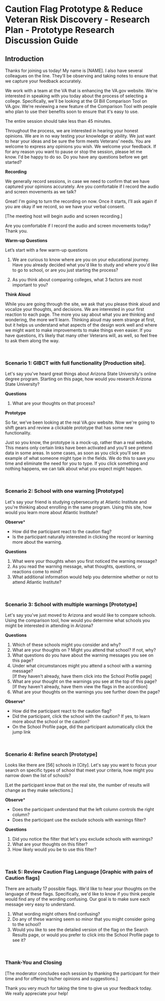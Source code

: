# Caution Flag Prototype & Reduce Veteran Risk Discovery - Research Plan - Prototype Research Discussion Guide  

## Introduction 

Thanks for joining us today! My name is [NAME]. I also have several colleagues on the line.  They’ll be observing and taking notes to ensure that we capture your feedback accurately. 

We work with a team at the VA that is enhancing the VA.gov website.  We're interested in speaking with you today about the process of selecting a college. Specifically, we'll be looking at the GI Bill Comparison Tool on VA.gov. We're reviewing a new feature of the Comparison Tool with people who plan to use their benefits soon to ensure that it's easy to use.

The entire session should take less than 45 minutes.

Throughout the process, we are interested in hearing your honest opinions. We are in no way testing your knowledge or ability. We just want to hear your ideas and be sure the form meets Veterans’ needs. You are welcome to express any opinions you wish. We welcome your feedback. If for any reason you want to pause or stop the session, please let me know. I'd be happy to do so. Do you have any questions before we get started?

**Recording**

We generally record sessions, in case we need to confirm that we have captured your opinions accurately. Are you comfortable if I record the audio and screen movements as we talk? 

Great! I'm going to turn the recording on now.  Once it starts, I’ll ask again if you are okay if we record, so we have your verbal consent.

[The meeting host will begin audio and screen recording.] 

Are you comfortable if I record the audio and screen movements today? Thank you. 

**Warm-up Questions**

Let’s start with a few warm-up questions 

1.	We are curious to know where are you on your educational journey. Have you already decided what you'd like to study and where you'd like to go to school, or are you just starting the process?

2.	As you think about comparing colleges, what 3 factors are most important to you?


**Think Aloud**

While you are going through the site, we ask that you please think aloud and vocalize your thoughts, and decisions. We are interested in your first reaction to each page.  The more you say about what you are thinking and wondering, the more we’ll learn.  Thinking aloud may seem strange at first, but it helps us understand what aspects of the design work well and where we might want to make improvements to make things even easier. If you have questions, it’s likely that many other Veterans will, as well, so feel free to ask them along the way.

&nbsp; 
&nbsp; 


### Scenario 1: GIBCT with full functionality   [Production site]. 

Let's say you've heard great things about Arizona State University's online degree program.  Starting on this page, how would you research Arizona State University?  

**Questions**  
1. What are your thoughts on that process?  

**Prototype**  

So far, we've been looking at the real VA.gov website.  Now we're going to shift gears and review a clickable prototype that has some new functionality.  

Just so you know, the prototype is a mock-up, rather than a real website.  This means only certain links have been activated and you’ll see pretend data in some areas. In some cases, as soon as you click you'll see an example of what someone might type in the fields.  We do this to save you time and eliminate the need for you to type.  If you click something and nothing happens, we can talk about what you expect might happen.

&nbsp; 
&nbsp; 

### Scenario 2: School with one warning   [Prototype]  
  
Let's say your friend is studying cybersecurity at Atlantic Institute and you're thinking about enrolling in the same program.  Using this site, how would you learn more about Atlantic Institute?  

**Observe***
* How did the participant react to the caution flag?
* Is the participant naturally interested in clicking the record or learning more about the warning.  

**Questions**  
1. What were your thoughts when you first noticed the warning message?  
2. As you read the warning message, what thoughts, questions, or reactions come to mind?  
3. What additional information would help you determine whether or not to attend Atlantic Institute?  

&nbsp; 
&nbsp; 

### Scenario 3: School with multiple warnings   [Prototype]  
  
Let's say you've just moved to Arizona and would like to compare schools.  Using the comparison tool, how would you determine what schools you might be interested in attending in Arizona?  

**Questions**  
1. Which of these schools might you consider and why?  
2. What are your thoughts on <Name of school with multiple caution flags>? Might you attend that school? If not, why?  
3. What questions do you have about the warning messages you see on this page?  
4. Under what circumstances might you attend a school with a warning message?  
[If they haven't already, have them click into the School Profile page]  
5. What are your thought on the warnings you see at the top of this page?  
[If they haven't already, have them view the flags in the accordion]  
6. What are your thoughts on the warnings you see further down the page?  

**Observe***
* How did the participant react to the caution flag?
* Did the participant, click the school with the caution?  If yes, to learn more about the school or the caution? 
* On the School Profile page, did the participant automatically click the jump link

&nbsp; 
&nbsp; 

### Scenario 4: Refine search   [Prototype]  

Looks like there are [56] schools in [City]. Let's say you want to focus your search on specific types of school that meet your criteria, how might you narrow down the list of schools?  

[Let the participant know that on the real site, the number of results will change as they make selections.]  

**Observe***
* Does the participant understand that the left column controls the right column?
* Does the participant use the exclude schools with warnings filter?

**Questions**  
1. Did you notice the filter that let's you exclude schools with warnings?  
2. What are your thoughts on this filter?  
3. How likely would you be to use this filter?

&nbsp; 
&nbsp; 


### Task 5: Review Caution Flag Language   [Graphic with pairs of Caution flags]  
There are actually 17 possible flags. We'd like to hear your thoughts on the language of these flags.  Specifically, we'd like to know if you think people would find any of the wording confusing.  Our goal is to make sure each message very easy to understand.  

1. What wording might others find confusing? 
2. Do any of these warning seem so minor that you might consider going to the school? 
3. Would you like to see the detailed version of the flag on the Search Results page, or would you prefer to click into the School Profile page to see it?  

&nbsp; 
&nbsp; 

### Thank-You and Closing  

[The moderator concludes each session by thanking the participant for their time and for offering his/her opinions and suggestions.]  

Thank you very much for taking the time to give us your feedback today. We really appreciate your help!  
